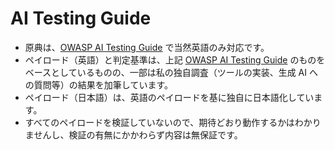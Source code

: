 # AI Testing Guide

- 原典は、[OWASP AI Testing Guide](https://github.com/OWASP/www-project-ai-testing-guide) で当然英語のみ対応です。
- ペイロード（英語）と判定基準は、上記 [OWASP AI Testing Guide](https://github.com/OWASP/www-project-ai-testing-guide) のものをベースとしているものの、一部は私の独自調査（ツールの実装、生成 AI への質問等）の結果を加筆しています。
- ペイロード（日本語）は、英語のペイロードを基に独自に日本語化しています。
- すべてのペイロードを検証していないので、期待どおり動作するかはわかりませんし、検証の有無にかかわらず内容は無保証です。
